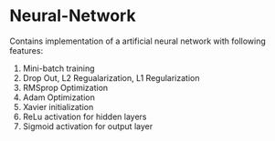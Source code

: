 # Neural-Network
Contains implementation of a artificial neural network with following features:
1) Mini-batch training
2) Drop Out, L2 Regualarization, L1 Regularization
3) RMSprop Optimization
4) Adam Optimization
5) Xavier initialization 
6) ReLu activation for hidden layers
7) Sigmoid activation for output layer
